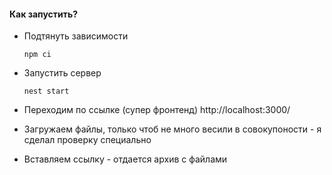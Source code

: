 #### Как запустить?

* Подтянуть зависимости

  ```
  npm ci
  ```
* Запустить сервер

  ```
  nest start
  ```
* Переходим по ссылке (супер фронтенд) http://localhost:3000/
* Загружаем файлы, только чтоб не много весили в совокупоности - я сделал проверку специально
* Вставляем ссылку - отдается архив с файлами
